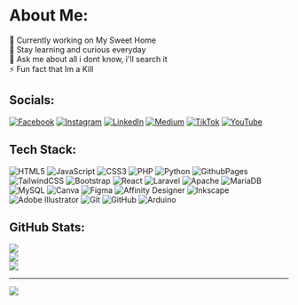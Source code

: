 # About Me:
🔭 Currently working on My Sweet Home<br>🌱 Stay learning and curious everyday<br>💬 Ask me about all i dont know, i'll search it<br>⚡ Fun fact that Im a Kill


## Socials:
[![Facebook](https://img.shields.io/badge/Facebook-%231877F2.svg?logo=Facebook&logoColor=white)](https://facebook.com/why.aslam) [![Instagram](https://img.shields.io/badge/Instagram-%23E4405F.svg?logo=Instagram&logoColor=white)](https://instagram.com/vnochlea) [![LinkedIn](https://img.shields.io/badge/LinkedIn-%230077B5.svg?logo=linkedin&logoColor=white)](https://linkedin.com/in/imaqil.mj) [![Medium](https://img.shields.io/badge/Medium-12100E?logo=medium&logoColor=white)](https://medium.com/@imaqil.mj) [![TikTok](https://img.shields.io/badge/TikTok-%23000000.svg?logo=TikTok&logoColor=white)](https://tiktok.com/@restmynight) [![YouTube](https://img.shields.io/badge/YouTube-%23FF0000.svg?logo=YouTube&logoColor=white)](https://youtube.com/@im.aqilmj) 

## Tech Stack:
![HTML5](https://img.shields.io/badge/html5-%23E34F26.svg?style=for-the-badge&logo=html5&logoColor=white) ![JavaScript](https://img.shields.io/badge/javascript-%23323330.svg?style=for-the-badge&logo=javascript&logoColor=%23F7DF1E) ![CSS3](https://img.shields.io/badge/css3-%231572B6.svg?style=for-the-badge&logo=css3&logoColor=white) ![PHP](https://img.shields.io/badge/php-%23777BB4.svg?style=for-the-badge&logo=php&logoColor=white) ![Python](https://img.shields.io/badge/python-3670A0?style=for-the-badge&logo=python&logoColor=ffdd54) ![GithubPages](https://img.shields.io/badge/github%20pages-121013?style=for-the-badge&logo=github&logoColor=white) ![TailwindCSS](https://img.shields.io/badge/tailwindcss-%2338B2AC.svg?style=for-the-badge&logo=tailwind-css&logoColor=white) ![Bootstrap](https://img.shields.io/badge/bootstrap-%238511FA.svg?style=for-the-badge&logo=bootstrap&logoColor=white) ![React](https://img.shields.io/badge/react-%2320232a.svg?style=for-the-badge&logo=react&logoColor=%2361DAFB) ![Laravel](https://img.shields.io/badge/laravel-%23FF2D20.svg?style=for-the-badge&logo=laravel&logoColor=white) ![Apache](https://img.shields.io/badge/apache-%23D42029.svg?style=for-the-badge&logo=apache&logoColor=white) ![MariaDB](https://img.shields.io/badge/MariaDB-003545?style=for-the-badge&logo=mariadb&logoColor=white) ![MySQL](https://img.shields.io/badge/mysql-4479A1.svg?style=for-the-badge&logo=mysql&logoColor=white) ![Canva](https://img.shields.io/badge/Canva-%2300C4CC.svg?style=for-the-badge&logo=Canva&logoColor=white) ![Figma](https://img.shields.io/badge/figma-%23F24E1E.svg?style=for-the-badge&logo=figma&logoColor=white) ![Affinity Designer](https://img.shields.io/badge/affinity%20desginer-%231B72BE.svg?style=for-the-badge&logo=affinity-designer&logoColor=white) ![Inkscape](https://img.shields.io/badge/Inkscape-e0e0e0?style=for-the-badge&logo=inkscape&logoColor=080A13) ![Adobe Illustrator](https://img.shields.io/badge/adobe%20illustrator-%23FF9A00.svg?style=for-the-badge&logo=adobe%20illustrator&logoColor=white) ![Git](https://img.shields.io/badge/git-%23F05033.svg?style=for-the-badge&logo=git&logoColor=white) ![GitHub](https://img.shields.io/badge/github-%23121011.svg?style=for-the-badge&logo=github&logoColor=white) ![Arduino](https://img.shields.io/badge/-Arduino-00979D?style=for-the-badge&logo=Arduino&logoColor=white)
## GitHub Stats:
![](https://github-readme-stats.vercel.app/api?username=arashiaslan&theme=dark&hide_border=false&include_all_commits=false&count_private=false)<br/>
![](https://github-readme-streak-stats.herokuapp.com/?user=arashiaslan&theme=dark&hide_border=false)<br/>
![](https://github-readme-stats.vercel.app/api/top-langs/?username=arashiaslan&theme=dark&hide_border=false&include_all_commits=false&count_private=false&layout=compact)

---
[![](https://visitcount.itsvg.in/api?id=arashiaslan&icon=0&color=0)](https://visitcount.itsvg.in)

<!-- Proudly created with GPRM ( https://gprm.itsvg.in ) -->
